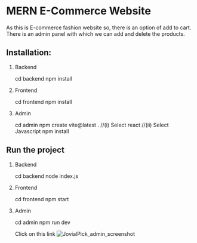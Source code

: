 # MERN E-Commerce Website
As this is E-commerce fashion website so, there is an option of add to cart. There is an admin panel with which we can add and delete the products.

## Installation:
1. Backend
   
   cd backend
   npm install
   
2. Frontend
   
   cd frontend
   npm install
   
3. Admin
   
   cd admin
   npm create vite@latest .
   //(i) Select react
   //(ii) Select Javascript
   npm install
   

## Run the project
1. Backend
   
   cd backend
   node index.js
   
2. Frontend
   
   cd frontend
   npm start
   
3. Admin
   
   cd admin
   npm run dev
   
   Click on this link
   ![JovialPick_admin_screenshot](https://github.com/kaurjashan11/JovialPick/assets/102655894/22b9c557-764d-4edc-9404-91c76c301e8b)

